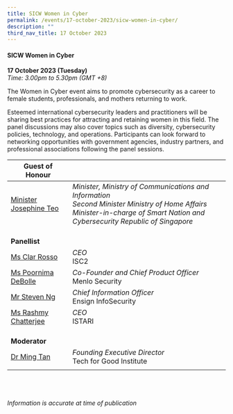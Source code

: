 ```yaml
---
title: SICW Women in Cyber
permalink: /events/17-october-2023/sicw-women-in-cyber/
description: ""
third_nav_title: 17 October 2023
---
```

#### **SICW Women in Cyber**

**17 October 2023 (Tuesday)**  
*Time: 3.00pm to 5.30pm (GMT +8)*

The Women in Cyber event aims to promote cybersecurity as a career to female students, professionals, and mothers returning to work.

Esteemed international cybersecurity leaders and practitioners will be sharing best practices for attracting and retaining women in this field. The panel discussions may also cover topics such as diversity, cybersecurity policies, technology, and operations. Participants can look forward to networking opportunities with government agencies, industry partners, and professional associations following the panel sessions.

|**Guest of Honour**          |                                                          |
| -------- | -------- |
| [Minister Josephine Teo](/speakers/minister-josephine-teo/)  | *Minister, Ministry of Communications and Information <br>Second Minister Ministry of Home Affairs <br>Minister-in-charge of Smart Nation and Cybersecurity Republic of Singapore*      |
|<br>**Panellist**          |                                                          |
| [Ms Clar Rosso](/speakers/ms-clar-rosso/)  | *CEO*<br>ISC2      |
| [Ms Poornima DeBolle](/speakers/ms-poornima-debolle/)  | *Co-Founder and Chief Product Officer*<br>Menlo Security      |
| [Mr Steven Ng](/speakers/mr-steven-ng/)  | *Chief Information Officer*<br>Ensign InfoSecurity      |
| [Ms Rashmy Chatterjee](/speakers/ms-rashmy-chatterjee/)  | *CEO*<br>ISTARI      |
| <br> **Moderator**          |                                                              |
| [Dr Ming Tan](/speakers/dr-ming-tan)  | *Founding Executive Director*<br>Tech for Good Institute                 |
| | |

<br><br><br>
*Information is accurate at time of publication*